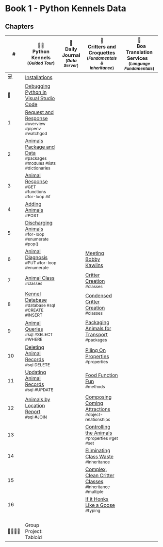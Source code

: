 # Book 1 - Python Kennels Data

## Chapters

| # | 🎅🏽 <br/> Python Kennels<br/><sub>(_Guided Tour_)</sub> | 📔 <br/> Daily Journal <br/><sub>(_Data Server_)</sub> |🦆 <br/> Critters and Croquettes <br/><sub>(_Fundamentals &amp; <br/> Inheritance_)</sub> | &nbsp;&nbsp;&nbsp;🐍&nbsp;&nbsp;&nbsp;<br/>&nbsp;&nbsp;&nbsp;Boa Translation Services&nbsp;&nbsp;&nbsp;<br/><sub>(_Language Fundamentals_)</sub> |
|--|--|---|---|---|
| 💻 | [Installations](./chapters/INSTALLATIONS.md) | | | |
| 🐞 | [Debugging Python in Visual Studio Code](./chapters/DEBUGGING_PYTHON.md) | | | |
| 1 | [Request and Response](./chapters/PK_INTRO_SETUP.md) <br/> <sub style="font-size:0.85rem;">#overview #pipenv #watchgod</sub> | | | |
| 2 | [Animals Package and Data](./chapters/PK_PACKAGES_INTRO.md) <br/> <sub style="font-size:0.85rem;">#packages #modules #lists #dictionaries</sub> | | | |
| 3 |  [Animal Response](./chapters/PK_ANIMAL_RESOURCE.md) <br/> <sub style="font-size:0.85rem;">#GET #functions #for-loop #if</sub> |  | | |
| 4 | [Adding Animals](./chapters/PK_CREATE_ANIMAL.md) <br/> <sub style="font-size:0.85rem;">#POST</sub> |  | | |
| 5 | [Discharging Animals](./chapters/PK_DELETE_ANIMAL.md) <br/> <sub style="font-size:0.85rem;">#for-loop #enumerate #pop()</sub> |  | | |
| 6 | [Animal Diagnosis](./chapters/PK_UPDATE_ANIMAL.md) <br/> <sub style="font-size:0.85rem;">#PUT #for-loop #enumerate</sub> |  | [Meeting Bobby Kawlins](./chapters/CC_PROJECT_SETUP.md) <br/> <sub style="font-size:0.85rem;"></sub> | |
| 7 | [Animal Class](./chapters/PK_CLASSES.md) <br/> <sub style="font-size:0.85rem;">#classes</sub> |  | [Critter Creation](./chapters/CC_CLASSES.md) <br/> <sub style="font-size:0.85rem;">#classes</sub> | |
| 8 | [Kennel Database](./chapters/PK_DATABASE_INTRO.md) <br/> <sub style="font-size:0.85rem;">#database #sql #CREATE #INSERT</sub> |  | [Condensed Critter Creation](./chapters/CC_CONSTRUCTORS.md) <br/> <sub style="font-size:0.85rem;">#classes</sub> | |
| 9 | [Animal Queries](./chapters/PK_SQL_SELECT.md) <br/> <sub style="font-size:0.85rem;">#sql #SELECT #WHERE</sub> |  | [Packaging Animals for Transport](./chapters/CC_PACKAGES.md) <br/> <sub style="font-size:0.85rem;">#packages</sub> | |
| 10 | [Deleting Animal Records](./chapters/PK_SQL_DELETE.md) <br/> <sub style="font-size:0.85rem;">#sql DELETE</sub> |  | [Piling On Properties](./chapters/CC_CLASS_PROPERTIES.md) <br/> <sub style="font-size:0.85rem;">#properties</sub> | |
| 11 | [Updating Animal Records](./chapters/PK_SQL_UPDATE.md) <br/> <sub style="font-size:0.85rem;">#sql #UPDATE</sub> |  | [Food Function Fun](./chapters/CC_METHODS.md) <br/> <sub style="font-size:0.85rem;">#methods</sub> | |
| 12 | [Animals by Location Report](./chapters/PK_SQL_JOINS.md) <br/> <sub style="font-size:0.85rem;">#sql #JOIN</sub> |  | [Composing Coming Attractions](./chapters/CC_COMPOSITION.md) <br/> <sub style="font-size:0.85rem;">#object-relationships</sub> | |
| 13 |  |  | [Controlling the Animals](./chapters/CC_GETTER_SETTER.md) <br/> <sub style="font-size:0.85rem;">#properties #get #set</sub> |  |
| 14 |  |  | [Eliminating Class Waste](./chapters/CC_INHERITANCE.md) <br/> <sub style="font-size:0.85rem;">#inheritance</sub> |  |
| 15 |  |  | [Complex, Clean Critter Classes](./chapters/CC_MULTIPLE_INHERITANCE.md) <br/> <sub style="font-size:0.85rem;">#inheritance #multiple</sub> |  |
| 16 |  |  | [If it Honks Like a Goose](./chapters/CC_DUCK_TYPING.md) <br/> <sub style="font-size:0.85rem;">#typing</sub> |  |
|  |  |  |  |  |
|  |  |  |  |  |
|  |  |  |  |  |
|  |  |  |  |  |
| 👨‍👩‍👧‍👧 | Group Project: Tabloid | | | |

